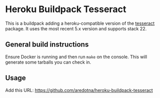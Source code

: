 # Heroku Buildpack Tesseract

This is a buildpack adding a heroku-compatible version of the [tesseract](https://github.com/tesseract-ocr/tesseract)
package. It uses the most recent 5.x version and supports stack 22.

## General build instructions

Ensure Docker is running and then run `make` on the console.
This will generate some tarballs you can check in.

## Usage

Add this URL: https://github.com/aredotna/heroku-buildpack-tesseract